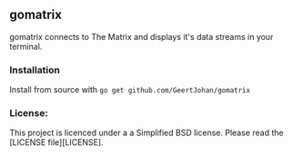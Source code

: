 ## gomatrix
gomatrix connects to The Matrix and displays it's data streams in your terminal.

### Installation
Install from source with `go get github.com/GeertJohan/gomatrix`

### License:
This project is licenced under a a Simplified BSD license. Please read the [LICENSE file][LICENSE].